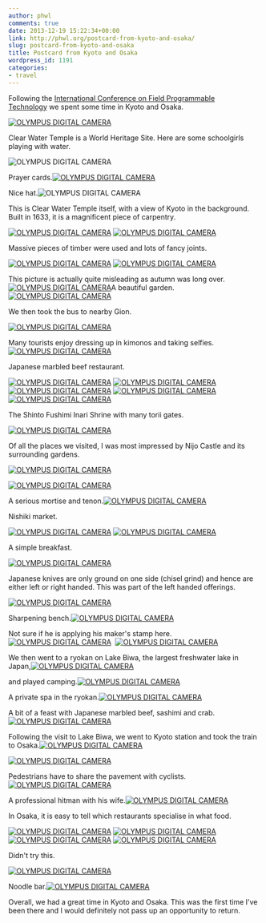 ```yaml
---
author: phwl
comments: true
date: 2013-12-19 15:22:34+00:00
link: http://phwl.org/postcard-from-kyoto-and-osaka/
slug: postcard-from-kyoto-and-osaka
title: Postcard from Kyoto and Osaka
wordpress_id: 1191
categories:
- travel
---
```


Following the [International Conference on Field Programmable Technology](http://www.icfpt.org) we spent some time in Kyoto and Osaka.

[![OLYMPUS DIGITAL CAMERA](http://phwl.org/wp-content/uploads/2013/12/PC123629-1024x768.jpg)](http://phwl.org/wp-content/uploads/2013/12/PC123629.jpg)



<!-- more -->

Clear Water Temple is a World Heritage Site. Here are some schoolgirls playing with water.

![OLYMPUS DIGITAL CAMERA](http://phwl.org/wp-content/uploads/2013/12/PC123659-1024x768.jpg)

Prayer cards.[![OLYMPUS DIGITAL CAMERA](http://phwl.org/wp-content/uploads/2013/12/PC123629-1024x768.jpg)](http://phwl.org/wp-content/uploads/2013/12/PC123629.jpg)

Nice hat.![OLYMPUS DIGITAL CAMERA](http://phwl.org/wp-content/uploads/2013/12/PC123575-1024x768.jpg)

This is Clear Water Temple itself, with a view of Kyoto in the background. Built in 1633, it is a magnificent piece of carpentry.

[![OLYMPUS DIGITAL CAMERA](http://phwl.org/wp-content/uploads/2013/12/clearwatertemple-1024x424.jpg)](http://phwl.org/wp-content/uploads/2013/12/clearwatertemple.jpg) [![OLYMPUS DIGITAL CAMERA](http://phwl.org/wp-content/uploads/2013/12/PC123664-1024x768.jpg)](http://phwl.org/wp-content/uploads/2013/12/PC123664.jpg)

Massive pieces of timber were used and lots of fancy joints.

[![OLYMPUS DIGITAL CAMERA](http://phwl.org/wp-content/uploads/2013/12/PC123628-1024x768.jpg)](http://phwl.org/wp-content/uploads/2013/12/PC123628.jpg) [![OLYMPUS DIGITAL CAMERA](http://phwl.org/wp-content/uploads/2013/12/PC123590-1024x768.jpg)](http://phwl.org/wp-content/uploads/2013/12/PC123590.jpg)

This picture is actually quite misleading as autumn was long over.[![OLYMPUS DIGITAL CAMERA](http://phwl.org/wp-content/uploads/2013/12/PC133977-1024x694.jpg)](http://phwl.org/wp-content/uploads/2013/12/PC133977.jpg)A beautiful garden.[![OLYMPUS DIGITAL CAMERA](http://phwl.org/wp-content/uploads/2013/12/PC123671-1024x768.jpg)](http://phwl.org/wp-content/uploads/2013/12/PC123671.jpg)

We then took the bus to nearby Gion.

[![OLYMPUS DIGITAL CAMERA](http://phwl.org/wp-content/uploads/2013/12/PC123779-1024x768.jpg)](http://phwl.org/wp-content/uploads/2013/12/PC123779.jpg)

Many tourists enjoy dressing up in kimonos and taking selfies.[![OLYMPUS DIGITAL CAMERA](http://phwl.org/wp-content/uploads/2013/12/PC123757-1024x768.jpg)](http://phwl.org/wp-content/uploads/2013/12/PC123757.jpg)

Japanese marbled beef restaurant.

[![OLYMPUS DIGITAL CAMERA](http://phwl.org/wp-content/uploads/2013/12/PC123780-1024x768.jpg)](http://phwl.org/wp-content/uploads/2013/12/PC123780.jpg) [![OLYMPUS DIGITAL CAMERA](http://phwl.org/wp-content/uploads/2013/12/PC123784-1024x768.jpg)](http://phwl.org/wp-content/uploads/2013/12/PC123784.jpg) [![OLYMPUS DIGITAL CAMERA](http://phwl.org/wp-content/uploads/2013/12/PC123796-1024x768.jpg)](http://phwl.org/wp-content/uploads/2013/12/PC123796.jpg) [![OLYMPUS DIGITAL CAMERA](http://phwl.org/wp-content/uploads/2013/12/PC123792-1024x768.jpg)](http://phwl.org/wp-content/uploads/2013/12/PC123792.jpg) [![OLYMPUS DIGITAL CAMERA](http://phwl.org/wp-content/uploads/2013/12/PC123809-1024x768.jpg)](http://phwl.org/wp-content/uploads/2013/12/PC123809.jpg)

The Shinto Fushimi Inari Shrine with many torii gates.

[![OLYMPUS DIGITAL CAMERA](http://www.phwl.org/wp-content/uploads/2013/12/PC123748-1024x768.jpg)](http://www.phwl.org/wp-content/uploads/2013/12/PC123748.jpg)

Of all the places we visited, I was most impressed by Nijo Castle and its surrounding gardens.

[![OLYMPUS DIGITAL CAMERA](http://www.phwl.org/wp-content/uploads/2013/12/PC133982-1024x768.jpg)](http://www.phwl.org/wp-content/uploads/2013/12/PC133982.jpg)

[![OLYMPUS DIGITAL CAMERA](http://www.phwl.org/wp-content/uploads/2013/12/PC133977-1024x694.jpg)](http://www.phwl.org/wp-content/uploads/2013/12/PC133977.jpg)

A serious mortise and tenon.[![OLYMPUS DIGITAL CAMERA](http://www.phwl.org/wp-content/uploads/2013/12/PC133959-1024x768.jpg)](http://www.phwl.org/wp-content/uploads/2013/12/PC133959.jpg)

Nishiki market.

[![OLYMPUS DIGITAL CAMERA](http://www.phwl.org/wp-content/uploads/2013/12/PC133839-1024x768.jpg)](http://www.phwl.org/wp-content/uploads/2013/12/PC133839.jpg) [![OLYMPUS DIGITAL CAMERA](http://www.phwl.org/wp-content/uploads/2013/12/PC133938-1024x768.jpg)](http://www.phwl.org/wp-content/uploads/2013/12/PC133938.jpg)

A simple breakfast.

[![OLYMPUS DIGITAL CAMERA](http://www.phwl.org/wp-content/uploads/2013/12/PC133859-1024x768.jpg)](http://www.phwl.org/wp-content/uploads/2013/12/PC133859.jpg)

Japanese knives are only ground on one side (chisel grind) and hence are either left or right handed. This was part of the left handed offerings.

[![OLYMPUS DIGITAL CAMERA](http://www.phwl.org/wp-content/uploads/2013/12/PC133884-1024x768.jpg)](http://www.phwl.org/wp-content/uploads/2013/12/PC133884.jpg)

Sharpening bench.[![OLYMPUS DIGITAL CAMERA](http://www.phwl.org/wp-content/uploads/2013/12/PC133891-1024x768.jpg)](http://www.phwl.org/wp-content/uploads/2013/12/PC133891.jpg)

Not sure if he is applying his maker's stamp here.[![OLYMPUS DIGITAL CAMERA](http://www.phwl.org/wp-content/uploads/2013/12/PC133898-1024x768.jpg)](http://www.phwl.org/wp-content/uploads/2013/12/PC133898.jpg)  [![OLYMPUS DIGITAL CAMERA](http://www.phwl.org/wp-content/uploads/2013/12/PC133903-1024x670.jpg)](http://www.phwl.org/wp-content/uploads/2013/12/PC133903.jpg)

We then went to a ryokan on Lake Biwa, the largest freshwater lake in Japan,[![OLYMPUS DIGITAL CAMERA](http://www.phwl.org/wp-content/uploads/2013/12/PC144095-1024x768.jpg)](http://www.phwl.org/wp-content/uploads/2013/12/PC144095.jpg)

and played camping.[![OLYMPUS DIGITAL CAMERA](http://www.phwl.org/wp-content/uploads/2013/12/PC144143-1024x768.jpg)](http://www.phwl.org/wp-content/uploads/2013/12/PC144143.jpg)

A private spa in the ryokan.[![OLYMPUS DIGITAL CAMERA](http://www.phwl.org/wp-content/uploads/2013/12/PC154157-1024x768.jpg)](http://www.phwl.org/wp-content/uploads/2013/12/PC154157.jpg)



A bit of a feast with Japanese marbled beef, sashimi and crab.[![OLYMPUS DIGITAL CAMERA](http://www.phwl.org/wp-content/uploads/2013/12/PC144121-1024x768.jpg)](http://www.phwl.org/wp-content/uploads/2013/12/PC144121.jpg)

Following the visit to Lake Biwa, we went to Kyoto station and took the train to Osaka.[![OLYMPUS DIGITAL CAMERA](http://www.phwl.org/wp-content/uploads/2013/12/PC144082-768x1024.jpg)](http://www.phwl.org/wp-content/uploads/2013/12/PC144082.jpg)

[![OLYMPUS DIGITAL CAMERA](http://www.phwl.org/wp-content/uploads/2013/12/PC154233-1024x768.jpg)](http://www.phwl.org/wp-content/uploads/2013/12/PC154233.jpg)

Pedestrians have to share the pavement with cyclists.[![OLYMPUS DIGITAL CAMERA](http://www.phwl.org/wp-content/uploads/2013/12/PC154216-1024x768.jpg)](http://www.phwl.org/wp-content/uploads/2013/12/PC154216.jpg)

A professional hitman with his wife.[![OLYMPUS DIGITAL CAMERA](http://www.phwl.org/wp-content/uploads/2013/12/PC154209-768x1024.jpg)](http://www.phwl.org/wp-content/uploads/2013/12/PC154209.jpg)

In Osaka, it is easy to tell which restaurants specialise in what food.

[![OLYMPUS DIGITAL CAMERA](http://www.phwl.org/wp-content/uploads/2013/12/PC154190-1024x768.jpg)](http://www.phwl.org/wp-content/uploads/2013/12/PC154190.jpg) [![OLYMPUS DIGITAL CAMERA](http://www.phwl.org/wp-content/uploads/2013/12/PC154202-1024x768.jpg)](http://www.phwl.org/wp-content/uploads/2013/12/PC154202.jpg) [![OLYMPUS DIGITAL CAMERA](http://www.phwl.org/wp-content/uploads/2013/12/PC154203-1024x768.jpg)](http://www.phwl.org/wp-content/uploads/2013/12/PC154203.jpg) [![OLYMPUS DIGITAL CAMERA](http://www.phwl.org/wp-content/uploads/2013/12/PC154205-1024x768.jpg)](http://www.phwl.org/wp-content/uploads/2013/12/PC154205.jpg)

Didn't try this.

[![OLYMPUS DIGITAL CAMERA](http://www.phwl.org/wp-content/uploads/2013/12/PC154175-1024x768.jpg)](http://www.phwl.org/wp-content/uploads/2013/12/PC154175.jpg)

Noodle bar.[![OLYMPUS DIGITAL CAMERA](http://www.phwl.org/wp-content/uploads/2013/12/PC1541821-1024x768.jpg)](http://www.phwl.org/wp-content/uploads/2013/12/PC1541821.jpg)

Overall, we had a great time in Kyoto and Osaka. This was the first time I've been there and I would definitely not pass up an opportunity to return.
